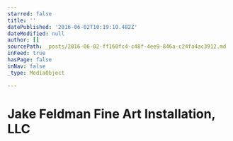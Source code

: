```yaml
---
starred: false
title: ''
datePublished: '2016-06-02T10:19:10.482Z'
dateModified: null
author: []
sourcePath: _posts/2016-06-02-ff160fc4-c48f-4ee9-846a-c24fa4ac3912.md
inFeed: true
hasPage: false
inNav: false
_type: MediaObject

---
```

# Jake Feldman Fine Art Installation, LLC